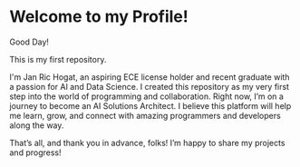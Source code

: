 # Welcome to my Profile!

Good Day!

This is my first repository.

I'm Jan Ric Hogat, an aspiring ECE license holder and recent graduate with a passion for AI and Data Science.
I created this repository as my very first step into the world of programming and collaboration.
Right now, I’m on a journey to become an AI Solutions Architect.
I believe this platform will help me learn, grow, and connect with amazing programmers and developers along the way.

That’s all, and thank you in advance, folks! I’m happy to share my projects and progress!

